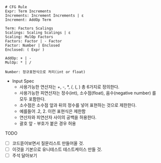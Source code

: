 ```
# CFG Rule
Expr: Term Increments
Increments: Increment Increments | ε
Increment: AddOp Term

Term: Factors Scalings
Scalings: Scaling Scalings | ε
Scaling: MulOp Factors
Factors: Factor | - Factor
Factor: Number | Enclosed
Enclosed: ( Expr )

AddOp: + | -
MulOp: * | /

Number: 정규표현식으로 처리(int or float)
```

-  Input Spec
    - 사용가능한 연산자는 +, -, *, /, (, ) 총 6가지로 정의한다.
    - 사용가능한 피연산자는 정수(int), 소수점(float), 음수(negative number) 를 모두 포함한다.
    - 소수점은 소수점 앞과 뒤의 정수를 넣어 표현하는 것으로 제한한다.
    - 예를들어 .2, 2. 이런 표현식은 제한함
    - 연산자와 피연산자 사이의 공백을 허용한다. 
    - 괄호 앞 - 부호가 붙은 경우 허용


TODO
- [ ] 코드뜯어보면서 질문리스트 만들어올 것.
- [ ] 이것을 기본으로 유니테스트 테스트케이스 만들 것.
- [ ] 주석 달아보기